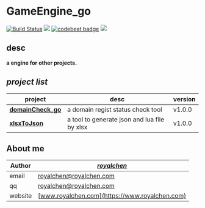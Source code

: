 GameEngine_go
=========

[![Build Status](https://travis-ci.org/coderguang/GameEngine_go.svg?branch=master)](https://travis-ci.org/coderguang/GameEngine_go)
![](https://img.shields.io/badge/language-golang-orange.svg)
[![codebeat badge](https://codebeat.co/badges/a4d5f264-4add-4c65-b855-6a5b474da06e)](https://codebeat.co/projects/github-com-coderguang-gameengine_go-master)
[![](https://img.shields.io/badge/wp-@royalchen-blue.svg)](https://www.royalchen.com)


## desc
  **a engine for other projects.**


## _project  list_
**project** | **desc** | **version**
----------- | ----------- | ------------
**[domainCheck_go](https://github.com/coderguang/domainCheck_go)** | a domain regist status check tool | v1.0.0
**[xlsxToJson](https://github.com/coderguang/xlsxToJson)** | a tool to generate json and lua file by xlsx | v1.0.0



## About me

**Author** | _[royalchen](https://www.royalchen.com)_
---------- | -----------------
email  | royalchen@royalchen.com
qq  | royalchen@royalchen.com
website | [www.royalchen.com](https://www.royalchen.com)
